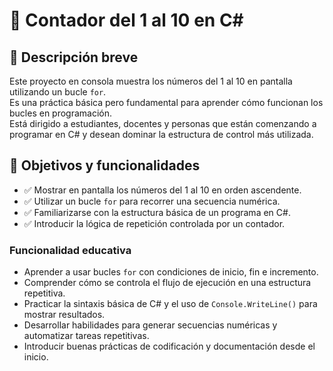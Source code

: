 # 🔁 Contador del 1 al 10 en C#

## 🎯 Descripción breve

Este proyecto en consola muestra los números del 1 al 10 en pantalla utilizando un bucle `for`.  
Es una práctica básica pero fundamental para aprender cómo funcionan los bucles en programación.  
Está dirigido a estudiantes, docentes y personas que están comenzando a programar en C# y desean dominar la estructura de control más utilizada.

## 📌 Objetivos y funcionalidades

- ✅ Mostrar en pantalla los números del 1 al 10 en orden ascendente.
- ✅ Utilizar un bucle `for` para recorrer una secuencia numérica.
- ✅ Familiarizarse con la estructura básica de un programa en C#.
- ✅ Introducir la lógica de repetición controlada por un contador.

### Funcionalidad educativa

- Aprender a usar bucles `for` con condiciones de inicio, fin e incremento.
- Comprender cómo se controla el flujo de ejecución en una estructura repetitiva.
- Practicar la sintaxis básica de C# y el uso de `Console.WriteLine()` para mostrar resultados.
- Desarrollar habilidades para generar secuencias numéricas y automatizar tareas repetitivas.
- Introducir buenas prácticas de codificación y documentación desde el inicio.

